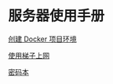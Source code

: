 # 服务器使用手册
[创建 Docker 项目环境](./doc/docker%E7%8E%AF%E5%A2%83%E4%BD%BF%E7%94%A8.md)

[使用梯子上网](./doc/%E6%A2%AF%E5%AD%90%E4%BD%BF%E7%94%A8.md)

[密码本](./doc/%E5%AF%86%E7%A0%81%E6%9C%AC.md)
